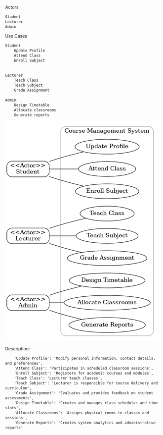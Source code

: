 Actors
    
    Student
    Lecturer
    Admin

Use Cases
    
    Student 
        Update Profile
        Attend Class
        Enroll Subject
        
    
    Lecturer
        Teach Class
        Teach Subject
        Grade Assignment

    Admin
        Design Timetable
        Allocate classrooms
        Generate reports


![alt text](use_case_diagram.png)


Description:

        'Update Profile': 'Modify personal information, contact details, and preferences',
        'Attend Class': 'Participates in scheduled classroom sessions',
        'Enroll Subject': 'Registers for academic courses and modules',
        'Teach Class': 'Lecturer teach classes',
        'Teach Subject': 'Lecturer is responsible for course delivery and curriculum',
        'Grade Assignment': 'Evaluates and provides feedback on student assessments',
        'Design Timetable': 'Creates and manages class schedules and time slots',
        'Allocate Classrooms': 'Assigns physical rooms to classes and sessions',
        'Generate Reports': 'Creates system analytics and administrative reports'